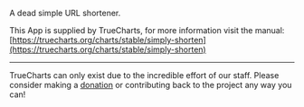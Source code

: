 A dead simple URL shortener.

This App is supplied by TrueCharts, for more information visit the manual: [https://truecharts.org/charts/stable/simply-shorten](https://truecharts.org/charts/stable/simply-shorten)

---

TrueCharts can only exist due to the incredible effort of our staff.
Please consider making a [donation](https://truecharts.org/about/sponsor) or contributing back to the project any way you can!
